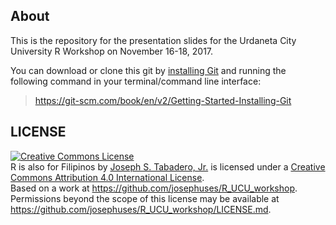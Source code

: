 ## About

This is the repository for the presentation slides for the Urdaneta City University R Workshop on November 16-18, 2017.

You can download or clone this git by [installing Git](https://git-scm.com/book/en/v2/Getting-Started-Installing-Git) and running the following command in your terminal/command line interface:

> https://git-scm.com/book/en/v2/Getting-Started-Installing-Git 

## LICENSE

<a rel="license" href="http://creativecommons.org/licenses/by/4.0/"><img alt="Creative Commons License" style="border-width:0" src="https://i.creativecommons.org/l/by/4.0/88x31.png" /></a><br /><span xmlns:dct="http://purl.org/dc/terms/" property="dct:title">R is also for Filipinos</span> by <a xmlns:cc="http://creativecommons.org/ns#" href="https://github.com/josephuses/R_UCU_workshop" property="cc:attributionName" rel="cc:attributionURL">Joseph S. Tabadero, Jr.</a> is licensed under a <a rel="license" href="http://creativecommons.org/licenses/by/4.0/">Creative Commons Attribution 4.0 International License</a>.<br />Based on a work at <a xmlns:dct="http://purl.org/dc/terms/" href="https://github.com/josephuses/R_UCU_workshop" rel="dct:source">https://github.com/josephuses/R_UCU_workshop</a>.<br />Permissions beyond the scope of this license may be available at <a xmlns:cc="http://creativecommons.org/ns#" href="https://github.com/josephuses/R_UCU_workshop/LICENSE.md" rel="cc:morePermissions">https://github.com/josephuses/R_UCU_workshop/LICENSE.md</a>.


